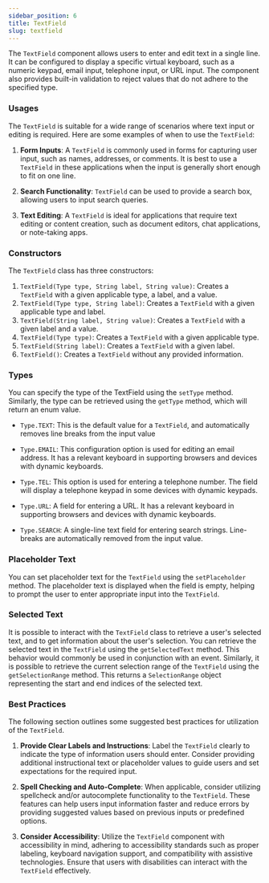 ```yaml
---
sidebar_position: 6
title: TextField
slug: textfield
---
```


<DocChip tooltipText="This component will render with a shadow DOM, an API built into the browser that facilitates encapsulation." label="Shadow" component="a" href="../../glossary#shadow-dom" target="_blank" clickable={true} iconName="shadow" />

<DocChip tooltipText="The name of the web component that will render in the DOM." label="dwc-field" clickable={false} iconName='code'/>

<JavadocLink type="foundation" location="com/webforj/component/field/TextField" top='true'/>

<ParentLink parent="Field" />

The `TextField` component allows users to enter and edit text in a single line. It can be configured to display a specific virtual keyboard, such as a numeric keypad, email input, telephone input, or URL input. The component also provides built-in validation to reject values that do not adhere to the specified type.

### Usages

The `TextField` is suitable for a wide range of scenarios where text input or editing is required. Here are some examples of when to use the `TextField`:

1. **Form Inputs**: A `TextField` is commonly used in forms for capturing user input, such as names, addresses, or comments. It is best to use a `TextField` in these applications when the input is generally short enough to fit on one line.

2. **Search Functionality**: `TextField` can be used to provide a search box, allowing users to input search queries.

3. **Text Editing**: A `TextField` is ideal for applications that require text editing or content creation, such as document editors, chat applications, or note-taking apps.

### Constructors

The `TextField` class has three constructors:

1. `TextField(Type type, String label, String value)`: Creates a `TextField` with a given applicable type, a label, and a value.
2. `TextField(Type type, String label)`: Creates a `TextField` with a given applicable type and label.
3. `TextField(String label, String value)`: Creates a `TextField` with a given label and a value.
4. `TextField(Type type)`: Creates a `TextField` with a given applicable type.
5. `TextField(String label)`: Creates a `TextField` with a given label.
6. `TextField()`: Creates a `TextField` without any provided information.

### Types

You can specify the type of the TextField using the `setType` method. Similarly, the type can be retrieved using the `getType` method, which will return an enum value.

- `Type.TEXT`: This is the default value for a `TextField`, and automatically removes line breaks from the input value

- `Type.EMAIL`: This configuration option is used for editing an email address. It has a relevant keyboard in supporting browsers and devices with dynamic keyboards.

- `Type.TEL`: This option is used for entering a telephone number. The field will display a telephone keypad in some devices with dynamic keypads.

- `Type.URL`: A field for entering a URL. It has a relevant keyboard in supporting browsers and devices with dynamic keyboards.

- `Type.SEARCH`: A single-line text field for entering search strings. Line-breaks are automatically removed from the input value.

### Placeholder Text

You can set placeholder text for the `TextField` using the `setPlaceholder` method. The placeholder text is displayed when the field is empty, helping to prompt the user to enter appropriate input into the `TextField`.

### Selected Text

It is possible to interact with the `TextField` class to retrieve a user's selected text, and to get information about the user's selection. You can retrieve the selected text in the `TextField` using the `getSelectedText` method. This behavior would commonly be used in conjunction with an event. Similarly, it is possible to retrieve the current selection range of the `TextField` using the `getSelectionRange` method. This returns a `SelectionRange` object representing the start and end indices of the selected text.

### Best Practices

The following section outlines some suggested best practices for utilization of the `TextField`.

1. **Provide Clear Labels and Instructions**: Label the `TextField` clearly to indicate the type of information users should enter. Consider providing additional instructional text or placeholder values to guide users and set expectations for the required input.

2. **Spell Checking and Auto-Complete**: When applicable, consider utilizing spellcheck and/or autocomplete functionality to the `TextField`. These features can help users input information faster and reduce errors by providing suggested values based on previous inputs or predefined options.

3. **Consider Accessibility**: Utilize the `TextField` component with accessibility in mind, adhering to accessibility standards such as proper labeling, keyboard navigation support, and compatibility with assistive technologies. Ensure that users with disabilities can interact with the `TextField` effectively.